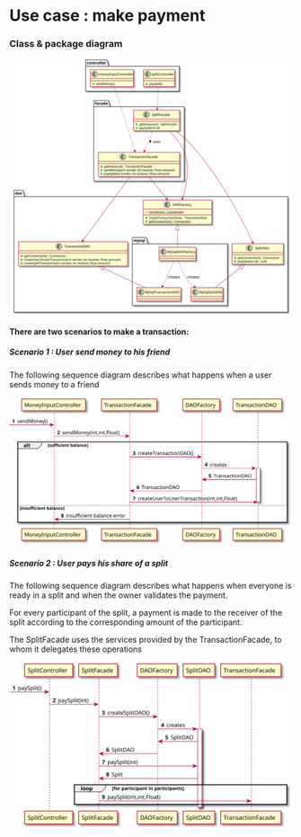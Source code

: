 # Use case : make payment

### Class & package diagram

![diagram](./make_payment_class_diagram.svg)

#### There are two scenarios to make a transaction:

##### Scenario 1 : User send money to his friend

The following sequence diagram describes what happens when a user
sends money to a friend

![diagram](./send_money_sequence_diagram.svg)


##### Scenario 2 : User pays his share of a split

The following sequence diagram describes what happens when everyone is ready
in a split and when the owner validates the payment.

For every participant of the split, a payment is made to the receiver 
of the split according to the corresponding amount of the participant.

The SplitFacade uses the services provided by the TransactionFacade, 
to whom it delegates these operations

![diagram](./pay_split_sequence_diagram.svg)
